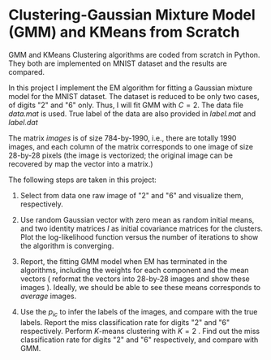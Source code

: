 # Clustering-Gaussian Mixture Model (GMM) and KMeans from Scratch
GMM and KMeans Clustering algorithms are coded from scratch in Python. They both are implemented on MNIST dataset and the results are compared.


In this project I implement the EM algorithm for fitting a Gaussian mixture model for the MNIST dataset. The dataset is reduced to be only two cases, of digits "2" and "6" only. Thus, I will fit GMM with $C = 2$. The data file _data.mat_ is used. True label of the data are also provided in _label.mat_ and _label.dat_
 
The matrix _images_ is of size 784-by-1990, i.e., there are totally 1990 images, and each column of the matrix corresponds to one image of size 28-by-28 pixels (the image is vectorized; the original image can be recovered by map the vector into a matrix.) 
 
The following steps are taken in this project:
 
1. Select from data one raw image of "2" and "6" and visualize them, respectively. 

2. Use random Gaussian vector with zero mean as random initial means, and two identity matrices $I$ as initial covariance matrices for the clusters. Plot the log-likelihood function versus the number of iterations to show the algorithm is converging.

3. Report, the fitting GMM model when EM has terminated in the algorithms, including the weights for each component and the mean vectors ( reformat the vectors into 28-by-28 images and show these images ). Ideally, we should be able to see these means corresponds to _average_ images.  

4. Use the $p_{ic}$ to infer the labels of the images, and compare with the true labels. Report the miss classification rate for digits "2" and "6" respectively. Perform $K$-means clustering with $K=2$ . Find out the  miss classification rate for digits "2" and "6" respectively, and compare with GMM.
